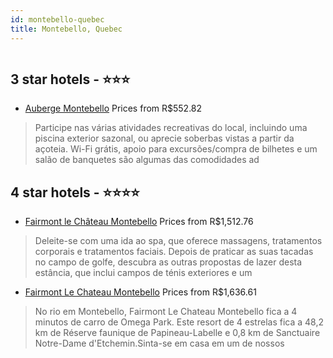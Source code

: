```yaml
---
id: montebello-quebec
title: Montebello, Quebec
---
```


<center><img src="https://i.travelapi.com/hotels/2000000/1270000/1262000/1261947/0dc6f70e_z.jpg" alt="" /></center>


##  3 star hotels - ⭐️⭐️⭐️

-    [Auberge Montebello](https://www.hurb.com/br/aud/https://www.hurb.com/br/hotels/montebello/auberge-montebello-HT-AAWY?cmp=18055) Prices from R$552.82
   > Participe nas várias atividades recreativas do local, incluindo uma piscina exterior sazonal, ou aprecie soberbas vistas a partir da açoteia. Wi-Fi grátis, apoio para excursões/compra de bilhetes e um salão de banquetes são algumas das comodidades ad

##  4 star hotels - ⭐️⭐️⭐️⭐️

-    [Fairmont le Château Montebello](https://www.hurb.com/br/aud/https://www.hurb.com/br/hotels/montebello/fairmont-le-chateau-montebello-HT-YUOR?cmp=18055) Prices from R$1,512.76
   > Deleite-se com uma ida ao spa, que oferece massagens, tratamentos corporais e tratamentos faciais. Depois de praticar as suas tacadas no campo de golfe, descubra as outras propostas de lazer desta estância, que inclui campos de ténis exteriores e um 
-    [Fairmont Le Chateau Montebello](https://www.hurb.com/br/aud/https://www.hurb.com/br/hotels/montebello/fairmont-le-chateau-montebello-HT-81XH?cmp=18055) Prices from R$1,636.61
   > No rio em Montebello, Fairmont Le Chateau Montebello fica a 4 minutos de carro de Omega Park.   Este resort de 4 estrelas fica a 48,2 km de Réserve faunique de Papineau-Labelle e 0,8 km de Sanctuaire Notre-Dame d'Etchemin.Sinta-se em casa em um de nossos 
